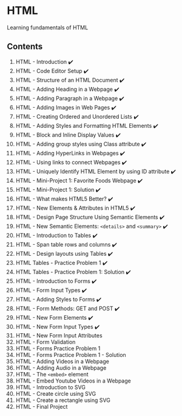 # HTML

Learning fundamentals of HTML

## Contents

1. HTML - Introduction :heavy_check_mark:  
2. HTML - Code Editor Setup :heavy_check_mark:
3. HTML - Structure of an HTML Document :heavy_check_mark:
4. HTML - Adding Heading in a Webpage :heavy_check_mark:
5. HTML - Adding Paragraph in a Webpage :heavy_check_mark:
6. HTML - Adding Images in Web Pages :heavy_check_mark:
7. HTML - Creating Ordered and Unordered Lists :heavy_check_mark:
8. HTML - Adding Styles and Formatting HTML Elements :heavy_check_mark:
9. HTML - Block and Inline Display Values :heavy_check_mark:
10. HTML - Adding group styles using Class attribute :heavy_check_mark:
11. HTML - Adding HyperLinks in Webpages :heavy_check_mark:
12. HTML - Using links to connect Webpages :heavy_check_mark:
13. HTML - Uniquely Identify HTML Element by using ID attribute :heavy_check_mark:
14. HTML - Mini-Project 1: Favorite Foods Webpage :heavy_check_mark:
15. HTML - Mini-Project 1: Solution :heavy_check_mark:
16. HTML - What makes HTML5 Better? :heavy_check_mark:
17. HTML - New Elements & Attributes in HTML5 :heavy_check_mark:
18. HTML - Design Page Structure Using Semantic Elements :heavy_check_mark:
19. HTML - New Semantic Elements: `<details>` and `<summary>` :heavy_check_mark:
20. HTML - Introduction to Tables :heavy_check_mark:
21. HTML - Span table rows and columns :heavy_check_mark:
22. HTML - Design layouts using Tables :heavy_check_mark:
23. HTML Tables - Practice Problem 1 :heavy_check_mark:
24. HTML Tables - Practice Problem 1: Solution :heavy_check_mark:
25. HTML - Introduction to Forms :heavy_check_mark:
26. HTML - Form Input Types :heavy_check_mark:
27. HTML - Adding Styles to Forms :heavy_check_mark:
28. HTML - Form Methods: GET and POST :heavy_check_mark:
29. HTML - New Form Elements :heavy_check_mark:
30. HTML - New Form Input Types :heavy_check_mark:
31. HTML - New Form Input Attributes
32. HTML - Form Validation
33. HTML - Forms Practice Problem 1
34. HTML - Forms Practice Problem 1 - Solution
35. HTML - Adding Videos in a Webpage
36. HTML - Adding Audio in a Webpage
37. HTML - The `<embed>` element
38. HTML - Embed Youtube Videos in a Webpage
39. HTML - Introduction to SVG
40. HTML - Create circle using SVG
41. HTML - Create a rectangle using SVG
42. HTML - Final Project
